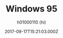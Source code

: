 ---
title: Windows 95
github: https://github.com/h01000110/windows-95
demo: https://h01000110.github.io/windows-95/
author: h01000110 (hi)
ssg:
  - Jekyll
cms:
  - No Cms
date: 2017-09-17T15:21:03.000Z
description: Jekyll Theme
stale: true
---